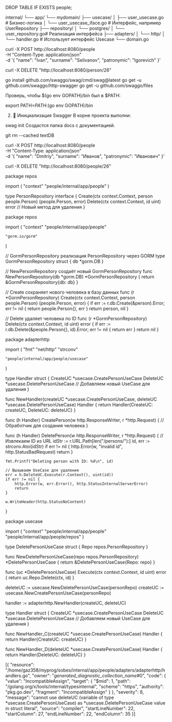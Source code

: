 
DROP TABLE IF EXISTS people;


internal/
└── app/
    └── mydomain/
        ├── usecase/
        │   ├── user_usecase.go        # Бизнес-логика
        │   └── user_usecase_iface.go  # Интерфейс, например UserRepository
        ├── repository/
        │   └── postgres/
        │       └── user_repository.go# Реализация интерфейса
        ├── adapters/
        │   └── http/
        │       └── handler.go         # Использует интерфейс Usecase
        └── domain.go


 curl -X POST http://localhost:8080/people \
  -H "Content-Type: application/json" \
  -d '{
    "name": "Ivan",
    "surname": "Selivanov",
    "patronymic": "Igorevich"
}'

curl -X DELETE "http://localhost:8080/person/26"





go install github.com/swaggo/swag/cmd/swag@latest
go get -u github.com/swaggo/http-swagger
go get -u github.com/swaggo/files

Проверь, чтобы $(go env GOPATH)/bin был в $PATH:


export PATH=$PATH:$(go env GOPATH)/bin

2. 📂 Инициализация Swagger
В корне проекта выполни:


swag init
Создастся папка docs с документацией.


git rm --cached textDB


curl -X POST http://localhost:8080/people \
  -H "Content-Type: application/json" \
  -d '{
    "name": "Dmitriy",
    "surname": "Иванов",
    "patronymic": "Иванович"
  }'

  curl -X DELETE "http://localhost:8080/people/26"


package repos

import (
	"context"
	"people/internal/app/people"
)

type PersonRepository interface {
	Create(ctx context.Context, person people.Person) (people.Person, error)
	Delete(ctx context.Context, id uint) error // Новый метод для удаления
}


package repos

import (
	"context"
	"people/internal/app/people"

	"gorm.io/gorm"
)

// GormPersonRepository реализация PersonRepository через GORM
type GormPersonRepository struct {
	db *gorm.DB
}

// NewPersonRepository создаёт новый GormPersonRepository
func NewPersonRepository(db *gorm.DB) *GormPersonRepository {
	return &GormPersonRepository{db: db}
}

// Create сохраняет нового человека в базу данных
func (r *GormPersonRepository) Create(ctx context.Context, person people.Person) (people.Person, error) {
	if err := r.db.Create(&person).Error; err != nil {
		return people.Person{}, err
	}
	return person, nil
}

// Delete удаляет человека по ID
func (r *GormPersonRepository) Delete(ctx context.Context, id uint) error {
	if err := r.db.Delete(&people.Person{}, id).Error; err != nil {
		return err
	}
	return nil
}


package adapterhttp

import (
	"fmt"
	"net/http"
	"strconv"

	"people/internal/app/people/usecase"
)

type Handler struct {
	CreateUC   *usecase.CreatePersonUseCase
	DeleteUC   *usecase.DeletePersonUseCase // Добавляем новый UseCase для удаления
}

func NewHandler(createUC *usecase.CreatePersonUseCase, deleteUC *usecase.DeletePersonUseCase) Handler {
	return Handler{CreateUC: createUC, DeleteUC: deleteUC}
}

func (h Handler) CreatePerson(w http.ResponseWriter, r *http.Request) {
	// Обработчик для создания человека
}

func (h Handler) DeletePerson(w http.ResponseWriter, r *http.Request) {
	// Извлекаем ID из URL
	idStr := r.URL.Path[len("/persons/"):]
	id, err := strconv.Atoi(idStr)
	if err != nil {
		http.Error(w, "invalid id", http.StatusBadRequest)
		return
	}

	fmt.Printf("Deleting person with ID: %d\n", id)

	// Вызываем UseCase для удаления
	err = h.DeleteUC.Execute(r.Context(), uint(id))
	if err != nil {
		http.Error(w, err.Error(), http.StatusInternalServerError)
		return
	}

	w.WriteHeader(http.StatusNoContent)
}


package usecase

import (
	"context"
	"people/internal/app/people"
	"people/internal/app/people/repos"
)

type DeletePersonUseCase struct {
	Repo repos.PersonRepository
}

func NewDeletePersonUseCase(repo repos.PersonRepository) *DeletePersonUseCase {
	return &DeletePersonUseCase{Repo: repo}
}

func (uc *DeletePersonUseCase) Execute(ctx context.Context, id uint) error {
	return uc.Repo.Delete(ctx, id)
}


deleteUC := usecase.NewDeletePersonUseCase(personRepo)
createUC := usecase.NewCreatePersonUseCase(personRepo)

handler := adapterhttp.NewHandler(createUC, deleteUC)



type Handler struct {
	CreateUC *usecase.CreatePersonUseCase
	DeleteUC *usecase.DeletePersonUseCase // Добавляем новый UseCase для удаления
}

func NewHandler_C(createUC *usecase.CreatePersonUseCase) Handler {
	return Handler{CreateUC: createUC}
}

func NewHandler_D(deleteUC *usecase.CreatePersonUseCase) Handler {
	return Handler{DeleteUC: deleteUC}
}

[{
	"resource": "/home/gaz358/myprog/sobes/internal/app/people/adapters/adapterhttp/handlers.go",
	"owner": "_generated_diagnostic_collection_name_#0",
	"code": {
		"value": "IncompatibleAssign",
		"target": {
			"$mid": 1,
			"path": "/golang.org/x/tools/internal/typesinternal",
			"scheme": "https",
			"authority": "pkg.go.dev",
			"fragment": "IncompatibleAssign"
		}
	},
	"severity": 8,
	"message": "cannot use deleteUC (variable of type *usecase.CreatePersonUseCase) as *usecase.DeletePersonUseCase value in struct literal",
	"source": "compiler",
	"startLineNumber": 22,
	"startColumn": 27,
	"endLineNumber": 22,
	"endColumn": 35
}]



